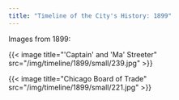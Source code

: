 ```yaml
---
title: "Timeline of the City's History: 1899"
---
```

Images from 1899:

{{< image title="'Captain' and 'Ma' Streeter" src="/img/timeline/1899/small/239.jpg" >}}

{{< image title="Chicago Board of Trade" src="/img/timeline/1899/small/221.jpg" >}}